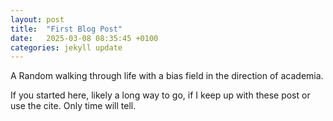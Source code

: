 ```yaml
---
layout: post
title:  "First Blog Post"
date:   2025-03-08 08:35:45 +0100
categories: jekyll update
---
```


A Random walking through life with a bias field in the direction of academia.

If you started here, likely a long way to go, if I keep up with these post or use the cite. Only time will tell.
